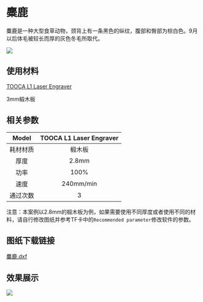 ﻿---
sidebar_position: 14
sidebar_label: 麋鹿
---

# 麋鹿



麋鹿是一种大型食草动物，颈背上有一条黑色的纵纹，腹部和臀部为棕白色。9月以后体毛被较长而厚的灰色冬毛所取代。


![](https://wiki-media-ef.oss-cn-hongkong.aliyuncs.com//images/tooca-laser-1-case-03-01.png)

## 使用材料

[TOOCA L1 Laser Engraver](https://www.elecfreaks.com/elecfreaks-tooca-laser-1.html)

3mm椴木板


## 相关参数

|Model|TOOCA L1 Laser Engraver|
|:-------:|:-------:|
|耗材材质|椴木板|
|厚度|2.8mm|
|功率|100%|
|速度|240mm/min|
|通过次数|3|

注意：本案例以2.8mm的椴木板为例，如果需要使用不同厚度或者使用不同的材料，请自行修改图纸并参考TF卡中的`Recommended parameter`修改软件的参数。

## 图纸下载链接


[麋鹿.dxf](https://minhaskamal.github.io/DownGit/#/home?url=https://github.com/elecfreaks/learn-en/blob/master/tooca-laser-1/file/Cutting/Elk/Elk.dxf)

## 效果展示

![](https://wiki-media-ef.oss-cn-hongkong.aliyuncs.com//images/tooca-laser-1-case-03-01.png)
